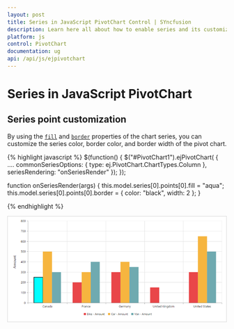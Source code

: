 ```yaml
---
layout: post
title: Series in JavaScript PivotChart Control | SYncfusion
description: Learn here all about how to enable series and its customization in Syncfusion Essential JavaScript PivotChart control, it's elements and more.
platform: js
control: PivotChart
documentation: ug
api: /api/js/ejpivotchart
---
```


# Series in JavaScript PivotChart

## Series point customization
By using the [`fill`](/api/js/ejchart#members:series-fill) and [`border`](/api/js/ejchart#members:series-border) properties of the chart series, you can customize the series color, border color, and border width of the pivot chart.

{% highlight javascript %}
$(function()
{
    $("#PivotChart1").ejPivotChart(
    {
        ....
        commonSeriesOptions:
        {
            type: ej.PivotChart.ChartTypes.Column
        },
        seriesRendering: "onSeriesRender"
    });
});

function onSeriesRender(args)
{
    this.model.series[0].points[0].fill = "aqua";
    this.model.series[0].points[0].border = {
        color: "black",
        width: 2
    };
}

{% endhighlight %}

![Series customization in JavaScript pivot chart control](Series_images/Series_img1.png)
